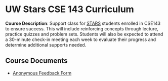 # UW Stars CSE 143 Curriculum

__Course Description__: Support class for [STARS](https://www.engr.washington.edu/current/stars) students enrolled in CSE143 to ensure success. This will include reinforcing concepts through lecture, practice quizzes and problem sets. Students will also be expected to attend a 30-minute check-in meeting each week to evaluate their progress and determine additional supports needed.

## Course Documents
* [Anonymous Feedback Form](https://goo.gl/forms/GENVWFVRAA0uEdWa2)